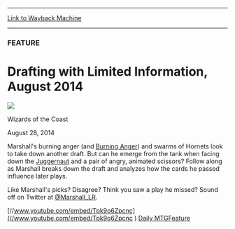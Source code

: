 
---
[Link to Wayback Machine](https://web.archive.org/web/20140829235048/http://magic.wizards.com/en/articles/archive/feature/drafting-limited-information-august-2014-2014-08-28)

[_metadata_:description]:- "Marshall breaks down a draft and analyzes how the cards he passed influence later plays."
[_metadata_:generator]:- "Drupal 7 (http://drupal.org)"
[_metadata_:publish_date]:- "2014-08-28"
[_metadata_:title]:- "Drafting with Limited Information, August 2014"
[_metadata_:wayback_capture_timestamp]:- "2014-08-29 23:50:48+00:00"
[_metadata_:wayback_raw_url]:- "https://web.archive.org/web/20140829235048id_/http://magic.wizards.com/en/articles/archive/feature/drafting-limited-information-august-2014-2014-08-28"
[_metadata_:wayback_url]:- "http://magic.wizards.com/en/articles/archive/feature/drafting-limited-information-august-2014-2014-08-28"
---





### FEATURE


Drafting with Limited Information, August 2014
==============================================



![](https://media.magic.wizards.com/styles/auth_small/public/images/person/wizards_authorpic_larger.jpg)

Wizards of the Coast




August 28, 2014
 










Marshall's burning anger (and [Burning Anger](http://gatherer.wizards.com/Pages/Card/Details.aspx?name=Burning+Anger)) and swarms of Hornets look to take down another draft. But can he emerge from the tank when facing down the [Juggernaut](http://gatherer.wizards.com/Pages/Card/Details.aspx?name=Juggernaut) and a pair of angry, animated scissors? Follow along as Marshall breaks down the draft and analyzes how the cards he passed influence later plays.



Like Marshall's picks? Disagree? Think you saw a play he missed? Sound off on Twitter at [@Marshall\_LR](https://twitter.com/@Marshall_LR).


[//www.youtube.com/embed/Tpk9o6Zpcnc](//www.youtube.com/embed/Tpk9o6Zpcnc ) 
[Daily MTG](/en/tags/daily-mtg)[Feature](/en/tags/feature)





 
 




  







